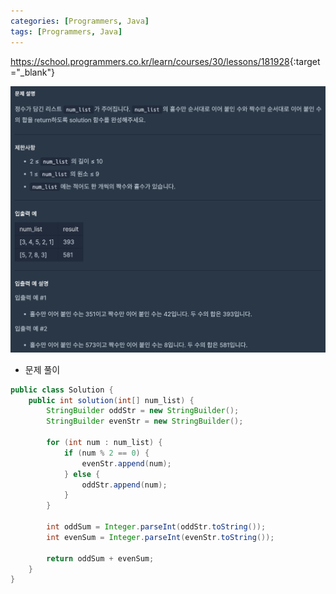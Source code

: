 ```yaml
---
categories: [Programmers, Java]
tags: [Programmers, Java] 
---
```


<https://school.programmers.co.kr/learn/courses/30/lessons/181928>{:target="_blank"}

![문제](/assets/img/programmers/java/%EC%9D%B4%EC%96%B4_%EB%B6%99%EC%9D%B8_%EC%88%98.png)

- 문제 풀이

```java
public class Solution {
    public int solution(int[] num_list) {
        StringBuilder oddStr = new StringBuilder();
        StringBuilder evenStr = new StringBuilder();

        for (int num : num_list) {
            if (num % 2 == 0) {
                evenStr.append(num);
            } else {
                oddStr.append(num);
            }
        }

        int oddSum = Integer.parseInt(oddStr.toString());
        int evenSum = Integer.parseInt(evenStr.toString());

        return oddSum + evenSum;
    }
}

```


